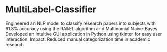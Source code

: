 # MultiLabel-Classifier
Engineered an NLP model to classify research papers into subjects with 61.8% accuracy using the RAkEL algorithm and Multinomial Naive-Bayes. Developed an intuitive GUI application in Python using tkinter for easy user interaction. Impact: Reduced manual categorization time in academic research
